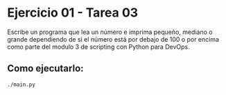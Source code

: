 # Ejercicio 01 - Tarea 03

Escribe un programa que lea un número e imprima pequeño, mediano o grande dependiendo de si el número está por debajo de 100 o por encima
como parte del modulo 3 de scripting con Python para DevOps.

## Como ejecutarlo:

```bash
./main.py
